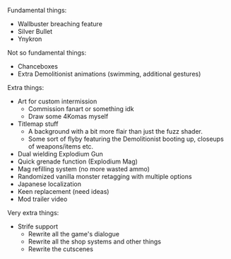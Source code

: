 Fundamental things:
 - Wallbuster breaching feature
 - Silver Bullet
 - Ynykron

Not so fundamental things:
 - Chanceboxes
 - Extra Demolitionist animations (swimming, additional gestures)

Extra things:
 - Art for custom intermission
   - Commission fanart or something idk
   - Draw some 4Komas myself
 - Titlemap stuff
   - A background with a bit more flair than just the fuzz shader.
   - Some sort of flyby featuring the Demolitionist booting up, closeups of
     weapons/items etc.
 - Dual wielding Explodium Gun
 - Quick grenade function (Explodium Mag)
 - Mag refilling system (no more wasted ammo)
 - Randomized vanilla monster retagging with multiple options
 - Japanese localization
 - Keen replacement (need ideas)
 - Mod trailer video

Very extra things:
 - Strife support
   - Rewrite all the game's dialogue
   - Rewrite all the shop systems and other things
   - Rewrite the cutscenes
